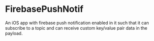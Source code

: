 # FirebasePushNotif
 An iOS app with firebase push notification enabled in it such that it can subscribe to a topic and can receive custom key/value pair data in the payload.

